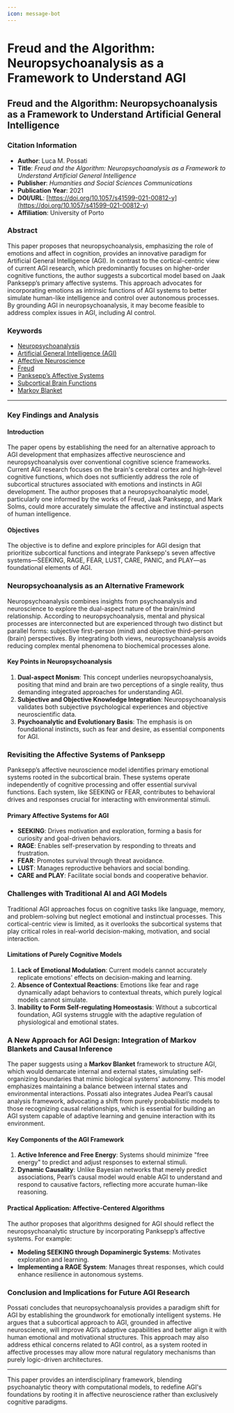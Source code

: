 ```yaml
---
icon: message-bot
---
```


# Freud and the Algorithm: Neuropsychoanalysis as a Framework to Understand AGI

## **Freud and the Algorithm: Neuropsychoanalysis as a Framework to Understand Artificial General Intelligence**

### Citation Information

* **Author**: Luca M. Possati
* **Title**: _Freud and the Algorithm: Neuropsychoanalysis as a Framework to Understand Artificial General Intelligence_
* **Publisher**: _Humanities and Social Sciences Communications_
* **Publication Year**: 2021
* **DOI/URL**: [https://doi.org/10.1057/s41599-021-00812-y](https://doi.org/10.1057/s41599-021-00812-y)
* **Affiliation**: University of Porto

### Abstract

This paper proposes that neuropsychoanalysis, emphasizing the role of emotions and affect in cognition, provides an innovative paradigm for Artificial General Intelligence (AGI). In contrast to the cortical-centric view of current AGI research, which predominantly focuses on higher-order cognitive functions, the author suggests a subcortical model based on Jaak Panksepp’s primary affective systems. This approach advocates for incorporating emotions as intrinsic functions of AGI systems to better simulate human-like intelligence and control over autonomous processes. By grounding AGI in neuropsychoanalysis, it may become feasible to address complex issues in AGI, including AI control.

### Keywords

* [Neuropsychoanalysis](https://scholar.google.com/scholar?q=Neuropsychoanalysis)
* [Artificial General Intelligence (AGI)](https://scholar.google.com/scholar?q=Artificial+General+Intelligence)
* [Affective Neuroscience](https://scholar.google.com/scholar?q=Affective+Neuroscience)
* [Freud](https://scholar.google.com/scholar?q=Freud)
* [Panksepp’s Affective Systems](https://scholar.google.com/scholar?q=Panksepp%E2%80%99s+Affective+Systems)
* [Subcortical Brain Functions](https://scholar.google.com/scholar?q=Subcortical+Brain+Functions)
* [Markov Blanket](https://scholar.google.com/scholar?q=Markov+Blanket)

***

### Key Findings and Analysis

#### Introduction

The paper opens by establishing the need for an alternative approach to AGI development that emphasizes affective neuroscience and neuropsychoanalysis over conventional cognitive science frameworks. Current AGI research focuses on the brain's cerebral cortex and high-level cognitive functions, which does not sufficiently address the role of subcortical structures associated with emotions and instincts in AGI development. The author proposes that a neuropsychoanalytic model, particularly one informed by the works of Freud, Jaak Panksepp, and Mark Solms, could more accurately simulate the affective and instinctual aspects of human intelligence.

#### Objectives

The objective is to define and explore principles for AGI design that prioritize subcortical functions and integrate Panksepp's seven affective systems—SEEKING, RAGE, FEAR, LUST, CARE, PANIC, and PLAY—as foundational elements of AGI.

### Neuropsychoanalysis as an Alternative Framework

Neuropsychoanalysis combines insights from psychoanalysis and neuroscience to explore the dual-aspect nature of the brain/mind relationship. According to neuropsychoanalysis, mental and physical processes are interconnected but are experienced through two distinct but parallel forms: subjective first-person (mind) and objective third-person (brain) perspectives. By integrating both views, neuropsychoanalysis avoids reducing complex mental phenomena to biochemical processes alone.

#### Key Points in Neuropsychoanalysis

1. **Dual-aspect Monism**: This concept underlies neuropsychoanalysis, positing that mind and brain are two perceptions of a single reality, thus demanding integrated approaches for understanding AGI.
2. **Subjective and Objective Knowledge Integration**: Neuropsychoanalysis validates both subjective psychological experiences and objective neuroscientific data.
3. **Psychoanalytic and Evolutionary Basis**: The emphasis is on foundational instincts, such as fear and desire, as essential components for AGI.

### Revisiting the Affective Systems of Panksepp

Panksepp’s affective neuroscience model identifies primary emotional systems rooted in the subcortical brain. These systems operate independently of cognitive processing and offer essential survival functions. Each system, like SEEKING or FEAR, contributes to behavioral drives and responses crucial for interacting with environmental stimuli.

#### Primary Affective Systems for AGI

* **SEEKING**: Drives motivation and exploration, forming a basis for curiosity and goal-driven behaviors.
* **RAGE**: Enables self-preservation by responding to threats and frustration.
* **FEAR**: Promotes survival through threat avoidance.
* **LUST**: Manages reproductive behaviors and social bonding.
* **CARE and PLAY**: Facilitate social bonds and cooperative behavior.

### Challenges with Traditional AI and AGI Models

Traditional AGI approaches focus on cognitive tasks like language, memory, and problem-solving but neglect emotional and instinctual processes. This cortical-centric view is limited, as it overlooks the subcortical systems that play critical roles in real-world decision-making, motivation, and social interaction.

#### Limitations of Purely Cognitive Models

1. **Lack of Emotional Modulation**: Current models cannot accurately replicate emotions' effects on decision-making and learning.
2. **Absence of Contextual Reactions**: Emotions like fear and rage dynamically adapt behaviors to contextual threats, which purely logical models cannot simulate.
3. **Inability to Form Self-regulating Homeostasis**: Without a subcortical foundation, AGI systems struggle with the adaptive regulation of physiological and emotional states.

### A New Approach for AGI Design: Integration of Markov Blankets and Causal Inference

The paper suggests using a **Markov Blanket** framework to structure AGI, which would demarcate internal and external states, simulating self-organizing boundaries that mimic biological systems' autonomy. This model emphasizes maintaining a balance between internal states and environmental interactions. Possati also integrates Judea Pearl’s causal analysis framework, advocating a shift from purely probabilistic models to those recognizing causal relationships, which is essential for building an AGI system capable of adaptive learning and genuine interaction with its environment.

#### Key Components of the AGI Framework

1. **Active Inference and Free Energy**: Systems should minimize "free energy" to predict and adjust responses to external stimuli.
2. **Dynamic Causality**: Unlike Bayesian networks that merely predict associations, Pearl’s causal model would enable AGI to understand and respond to causative factors, reflecting more accurate human-like reasoning.

#### Practical Application: Affective-Centered Algorithms

The author proposes that algorithms designed for AGI should reflect the neuropsychoanalytic structure by incorporating Panksepp’s affective systems. For example:

* **Modeling SEEKING through Dopaminergic Systems**: Motivates exploration and learning.
* **Implementing a RAGE System**: Manages threat responses, which could enhance resilience in autonomous systems.

### Conclusion and Implications for Future AGI Research

Possati concludes that neuropsychoanalysis provides a paradigm shift for AGI by establishing the groundwork for emotionally intelligent systems. He argues that a subcortical approach to AGI, grounded in affective neuroscience, will improve AGI’s adaptive capabilities and better align it with human emotional and motivational structures. This approach may also address ethical concerns related to AGI control, as a system rooted in affective processes may allow more natural regulatory mechanisms than purely logic-driven architectures.

***

This paper provides an interdisciplinary framework, blending psychoanalytic theory with computational models, to redefine AGI's foundations by rooting it in affective neuroscience rather than exclusively cognitive paradigms.
